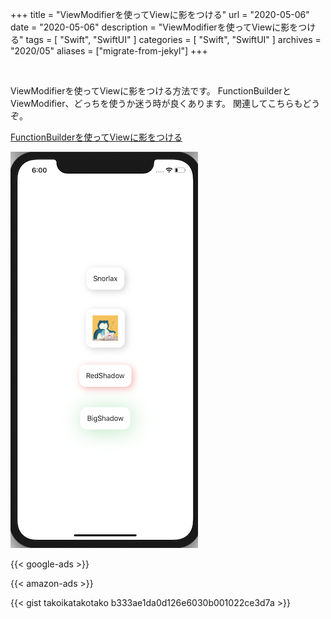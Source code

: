 +++
title =  "ViewModifierを使ってViewに影をつける"
url = "2020-05-06"
date = "2020-05-06"
description = "ViewModifierを使ってViewに影をつける"
tags = [
    "Swift",
    "SwiftUI"
]
categories = [
    "Swift",
    "SwiftUI"
]
archives = "2020/05"
aliases = ["migrate-from-jekyl"]
+++

<br>

ViewModifierを使ってViewに影をつける方法です。
FunctionBuilderとViewModifier、どっちを使うか迷う時が良くあります。
関連してこちらもどうぞ。

[FunctionBuilderを使ってViewに影をつける](/2020-05-07/)

![ViewModifier](1.png)

<!-- Google Ads -->
{{< google-ads >}}

<!-- Amazon Ads -->
{{< amazon-ads >}}

{{< gist takoikatakotako b333ae1da0d126e6030b001022ce3d7a >}}
